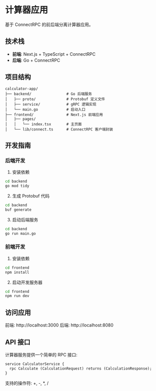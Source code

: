 # 计算器应用

基于 ConnectRPC 的前后端分离计算器应用。

## 技术栈

- **前端**: Next.js + TypeScript + ConnectRPC
- **后端**: Go + ConnectRPC

## 项目结构

```
calculator-app/
├── backend/                # Go 后端服务
│   ├── proto/              # Protobuf 定义文件
│   ├── service/            # gRPC 逻辑实现
│   └── main.go             # 启动入口
├── frontend/               # Next.js 前端应用
│   ├── pages/
│   │   └── index.tsx       # 主页面
│   └── lib/connect.ts      # ConnectRPC 客户端封装
```

## 开发指南

### 后端开发

1. 安装依赖

```bash
cd backend
go mod tidy
```

2. 生成 Protobuf 代码

```bash
cd backend
buf generate
```

3. 启动后端服务

```bash
cd backend
go run main.go
```

### 前端开发

1. 安装依赖

```bash
cd frontend
npm install
```

2. 启动开发服务器

```bash
cd frontend
npm run dev
```

## 访问应用

前端: http://localhost:3000
后端: http://localhost:8080

## API 接口

计算器服务提供一个简单的 RPC 接口:

```proto
service CalculatorService {
  rpc Calculate (CalculationRequest) returns (CalculationResponse);
}
```

支持的操作符: +, -, *, / 